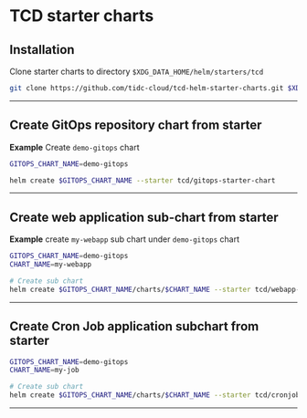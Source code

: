 # TCD starter charts

## Installation

Clone starter charts to directory `$XDG_DATA_HOME/helm/starters/tcd`

```sh
git clone https://github.com/tidc-cloud/tcd-helm-starter-charts.git $XDG_DATA_HOME/helm/starters/tcd
```

---

## Create GitOps repository chart from starter

**Example** Create `demo-gitops` chart

```sh
GITOPS_CHART_NAME=demo-gitops

helm create $GITOPS_CHART_NAME --starter tcd/gitops-starter-chart
```

---

## Create web application sub-chart from starter

**Example** create `my-webapp` sub chart under `demo-gitops` chart

```sh
GITOPS_CHART_NAME=demo-gitops
CHART_NAME=my-webapp

# Create sub chart
helm create $GITOPS_CHART_NAME/charts/$CHART_NAME --starter tcd/webapp-starter-chart

```

---

## Create Cron Job application subchart from starter

```sh
GITOPS_CHART_NAME=demo-gitops
CHART_NAME=my-job

# Create sub chart
helm create $GITOPS_CHART_NAME/charts/$CHART_NAME --starter tcd/cronjob-starter-chart

```

---
